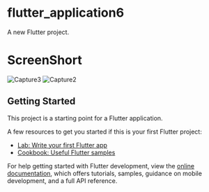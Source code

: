 # flutter_application6

A new Flutter project.

# ScreenShort
![Capture3](https://github.com/QuantumGeek01/Module_10_Assignment/assets/136366279/7618cf15-33e0-413d-a4cd-13e9d501bbcd)
![Capture2](https://github.com/QuantumGeek01/Module_10_Assignment/assets/136366279/5c36d93e-8b12-4c79-9d21-796e28097162)


## Getting Started

This project is a starting point for a Flutter application.

A few resources to get you started if this is your first Flutter project:

- [Lab: Write your first Flutter app](https://docs.flutter.dev/get-started/codelab)
- [Cookbook: Useful Flutter samples](https://docs.flutter.dev/cookbook)

For help getting started with Flutter development, view the
[online documentation](https://docs.flutter.dev/), which offers tutorials,
samples, guidance on mobile development, and a full API reference.
